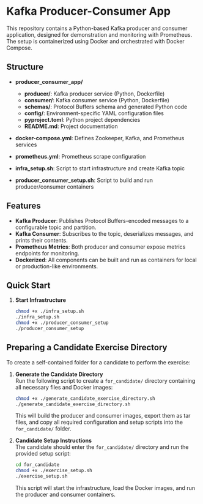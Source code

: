 # Kafka Producer-Consumer App

This repository contains a Python-based Kafka producer and consumer application, designed for demonstration and monitoring with Prometheus. The setup is containerized using Docker and orchestrated with Docker Compose.

## Structure

- **producer_consumer_app/**
  - **producer/**: Kafka producer service (Python, Dockerfile)
  - **consumer/**: Kafka consumer service (Python, Dockerfile)
  - **schemas/**: Protocol Buffers schema and generated Python code
  - **config/**: Environment-specific YAML configuration files
  - **pyproject.toml**: Python project dependencies
  - **README.md**: Project documentation

- **docker-compose.yml**: Defines Zookeeper, Kafka, and Prometheus services
- **prometheus.yml**: Prometheus scrape configuration
- **infra_setup.sh**: Script to start infrastructure and create Kafka topic
- **producer_consumer_setup.sh**: Script to build and run producer/consumer containers

## Features

- **Kafka Producer**: Publishes Protocol Buffers-encoded messages to a configurable topic and partition.
- **Kafka Consumer**: Subscribes to the topic, deserializes messages, and prints their contents.
- **Prometheus Metrics**: Both producer and consumer expose metrics endpoints for monitoring.
- **Dockerized**: All components can be built and run as containers for local or production-like environments.

## Quick Start

1. **Start Infrastructure**  
   ```bash
   chmod +x ./infra_setup.sh
   ./infra_setup.sh
   chmod +x ./producer_consumer_setup
   ./producer_consumer_setup

## Preparing a Candidate Exercise Directory

To create a self-contained folder for a candidate to perform the exercise:

1. **Generate the Candidate Directory**  
   Run the following script to create a `for_candidate/` directory containing all necessary files and Docker images:
   ```bash
   chmod +x ./generate_candidate_exercise_directory.sh
   ./generate_candidate_exercise_directory.sh
   ```
   This will build the producer and consumer images, export them as tar files, and copy all required configuration and setup scripts into the `for_candidate/` folder.

2. **Candidate Setup Instructions**  
   The candidate should enter the `for_candidate/` directory and run the provided setup script:
   ```bash
   cd for_candidate
   chmod +x ./exercise_setup.sh
   ./exercise_setup.sh
   ```
   This script will start the infrastructure, load the Docker images, and run the producer and consumer containers.
